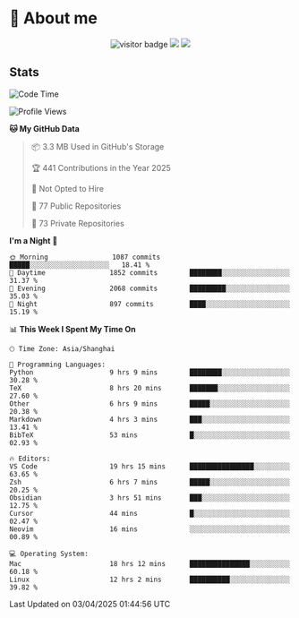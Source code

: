 <!-- ![](https://youpai.roccoshi.top/img/20200804214216.png) -->

# 🧐 About me
 
<p align="center">
<img src="https://visitor-badge.laobi.icu/badge?page_id=Lincest.Lincest&title=hits" alt="visitor badge"/>
<a href="mailto:imroccoshi@gmail.com"><img src="https://img.shields.io/badge/gmail-imroccoshi%40gmail.com-red"></a>
<a href="https://blog.roccoshi.top"><img src="https://img.shields.io/badge/blog-roccoshi-green"></a>
</p>

## Stats

<!--START_SECTION:waka-->
![Code Time](http://img.shields.io/badge/Code%20Time-2%2C391%20hrs%2055%20mins-blue)

![Profile Views](http://img.shields.io/badge/Profile%20Views-0-blue)

**🐱 My GitHub Data** 

> 📦 3.3 MB Used in GitHub's Storage 
 > 
> 🏆 441 Contributions in the Year 2025
 > 
> 🚫 Not Opted to Hire
 > 
> 📜 77 Public Repositories 
 > 
> 🔑 73 Private Repositories 
 > 
**I'm a Night 🦉** 

```text
🌞 Morning                1087 commits        █████░░░░░░░░░░░░░░░░░░░░   18.41 % 
🌆 Daytime                1852 commits        ████████░░░░░░░░░░░░░░░░░   31.37 % 
🌃 Evening                2068 commits        █████████░░░░░░░░░░░░░░░░   35.03 % 
🌙 Night                  897 commits         ████░░░░░░░░░░░░░░░░░░░░░   15.19 % 
```


📊 **This Week I Spent My Time On** 

```text
🕑︎ Time Zone: Asia/Shanghai

💬 Programming Languages: 
Python                   9 hrs 9 mins        ████████░░░░░░░░░░░░░░░░░   30.28 % 
TeX                      8 hrs 20 mins       ███████░░░░░░░░░░░░░░░░░░   27.60 % 
Other                    6 hrs 9 mins        █████░░░░░░░░░░░░░░░░░░░░   20.38 % 
Markdown                 4 hrs 3 mins        ███░░░░░░░░░░░░░░░░░░░░░░   13.41 % 
BibTeX                   53 mins             █░░░░░░░░░░░░░░░░░░░░░░░░   02.93 % 

🔥 Editors: 
VS Code                  19 hrs 15 mins      ████████████████░░░░░░░░░   63.65 % 
Zsh                      6 hrs 7 mins        █████░░░░░░░░░░░░░░░░░░░░   20.25 % 
Obsidian                 3 hrs 51 mins       ███░░░░░░░░░░░░░░░░░░░░░░   12.75 % 
Cursor                   44 mins             █░░░░░░░░░░░░░░░░░░░░░░░░   02.47 % 
Neovim                   16 mins             ░░░░░░░░░░░░░░░░░░░░░░░░░   00.89 % 

💻 Operating System: 
Mac                      18 hrs 12 mins      ███████████████░░░░░░░░░░   60.18 % 
Linux                    12 hrs 2 mins       ██████████░░░░░░░░░░░░░░░   39.82 % 
```


 Last Updated on 03/04/2025 01:44:56 UTC
<!--END_SECTION:waka-->


